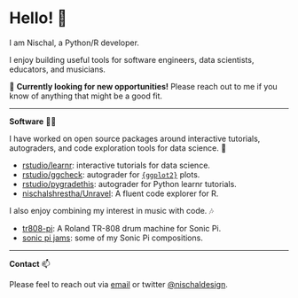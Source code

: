 # Hello! :wave:

I am Nischal, a Python/R developer.

I enjoy building useful tools for software engineers, data scientists, educators, and musicians.

📢 **Currently looking for new opportunities!** Please reach out to me if you know of anything that might be a good fit.

---

**Software** :man_technologist: 

I have worked on open source packages around interactive tutorials, autograders, and code exploration tools for data science. :apple:

- [rstudio/learnr](https://github.com/rstudio/learnr): interactive tutorials for data science.
- [rstudio/ggcheck](https://github.com/rstudio/ggcheck): autograder for [`{ggplot2}`](https://ggplot2.tidyverse.org/index.html) plots.
- [rstudio/pygradethis](https://github.com/rstudio/pygradethis): autograder for Python learnr tutorials.
- [nischalshrestha/Unravel](https://github.com/nischalshrestha/Unravel): A fluent code explorer for R.

I also enjoy combining my interest in music with code. :notes:	

- [tr808-pi](https://github.com/nischalshrestha/tr808-pi): A Roland TR-808 drum machine for Sonic Pi.
- [sonic pi jams](https://www.youtube.com/channel/UCuGoH54n9UCn8ez7NjjhyMA/videos): some of my Sonic Pi compositions.

---

**Contact** :mailbox:

Please feel to reach out via [email](mailto:nsrocker92@gmail.com) or twitter [@nischaldesign](https://twitter.com/nischaldesign).
